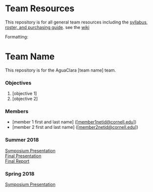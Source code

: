 # Team Resources
This repository is for all general team resources including the [syllabus, roster, and purchasing guide](https://github.com/AguaClara/team_resources/wiki).
see the [wiki](https://github.com/AguaClara/team_resources/wiki)

Formatting:
# Team Name
This repository is for the AguaClara [team name] team.

### Objectives
  1. [objective 1]
  2. [objective 2]

### Members
  * [member 1 first and last name] ([member1netid@cornell.edu])
  * [member 2 first and last name] ([member2netid@cornell.edu])

### Summer 2018

[Symposium Presentation](hyperlink) <br>
[Final Presentation](hyperlink2) <br>
[Final Report](hyperlink3)

### Spring 2018

[Symposium Presentation](hyperlink)
